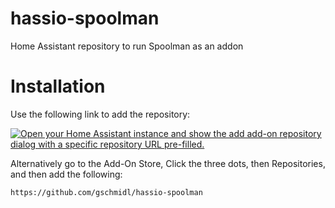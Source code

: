 # hassio-spoolman

Home Assistant repository to run Spoolman as an addon

# Installation

Use the following link to add the repository:

[![Open your Home Assistant instance and show the add add-on repository dialog with a specific repository URL pre-filled.](https://my.home-assistant.io/badges/supervisor_add_addon_repository.svg)](https://my.home-assistant.io/redirect/supervisor_add_addon_repository/?repository_url=https%3A%2F%2Fgithub.com%2Fgschmidl%2Fhassio-spoolman)

Alternatively go to the Add-On Store, Click the three dots, then Repositories, and then add the following:

```
https://github.com/gschmidl/hassio-spoolman
```
